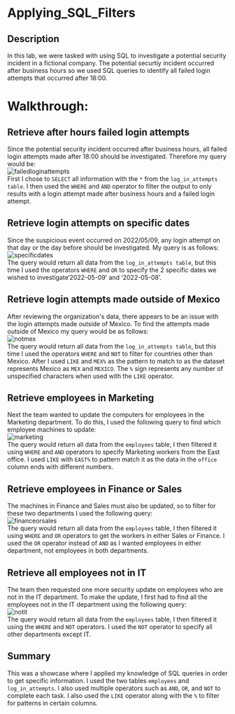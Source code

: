 # Applying_SQL_Filters

## Description
In this lab, we were tasked with using SQL to investigate a potential security incident in a fictional company. The potential securtiy incident occurred after business hours so we used SQL queries to identify all failed login attempts that occurred after 18:00.

# Walkthrough:

## Retrieve after hours failed login attempts
Since the potential security incident occurred after business hours, all failed login attempts made after 18:00 should be investigated. Therefore my query would be:<br>
![failedloginattempts](https://i.imgur.com/9prKUDL.png)
<br>
First I chose to `SELECT` all information with the `*` from the `log_in_attempts table`. I then used the `WHERE` and `AND` operator to filter the output to only results with a login attempt made after business hours and a failed login attempt.

## Retrieve login attempts on specific dates
Since the suspicious event occurred on 2022/05/09, any login attempt on that day or the day before should be investigated. My query is as follows:<br>
![specificdates](https://i.imgur.com/y43gTP4.png)
<br>
The query would return all data from the `log_in_attempts table`, but this time I used the operators `WHERE` and `OR` to specify the 2 specific dates we wished to investigate‘2022-05-09’ and ‘2022-05-08’. 

## Retrieve login attempts made outside of Mexico
After reviewing the organization's data, there appears to be an issue with the login attempts made outside of Mexico. To find the attempts made outside of Mexico my query would be as follows:<br>
![notmex](https://imgur.com/QHMLmyA.png)
<br>
The query would return all data from the `log_in_attempts table`, but this time I used the operators `WHERE` and `NOT` to filter for countries other than Mexico. After I used `LIKE` and `MEX%` as the pattern to match to as the dataset represents Mexico as `MEX` and `MEXICO`. The `%` sign represents any number of unspecified characters when used with the `LIKE` operator.

## Retrieve employees in Marketing
Next the team wanted to update the computers for employees in the Marketing department. To do this, I used the following query to find which employee machines to update:<br>
![marketing](https://imgur.com/8dTsNBw.png)
<br>
The query would return all data from the `employees` table, I then filtered it using `WHERE` and `AND` operators to specify Marketing workers from the East office. I used `LIKE` with `EAST%` to pattern match it as the data in the `office` column ends with different numbers.

## Retrieve employees in Finance or Sales
The machines in Finance and Sales must also be updated, so to filter for these two departments I used the following query:<br>
![financeorsales](https://imgur.com/s76a2AA.png)<br>
The query would return all data from the `employees` table, I then filtered it using `WHERE` and `OR` operators to get the workers in either Sales or Finance. I used the `OR` operator instead of `AND` as I wanted employees in either department, not employees in both departments.
## Retrieve all employees not in IT
The team then requested one more security update on employees who are not in the IT department. To make the update, I first had to find all the employees not in the IT department using the following query:<br>
![notit](https://imgur.com/nZuabVu.png)
<br>
The query would return all data from the `employees` table, I then filtered it using the `WHERE` and `NOT` operators. I used the `NOT` operator to specify all other departments except IT. 
## Summary
This was a showcase where I applied my knowledge of SQL queries in order to get specific information. I used the two tables `employees` and `log_in_attempts`. I also used multiple operators such as `AND`, `OR`, and `NOT` to complete each task. I also used the `LIKE` operator along with the `%` to filter for patterns in certain columns.
